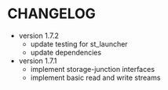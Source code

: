 # CHANGELOG

- version 1.7.2
  - update testing for st_launcher
  - update dependencies
- version 1.7.1
  - implement storage-junction interfaces
  - implement basic read and write streams
  
